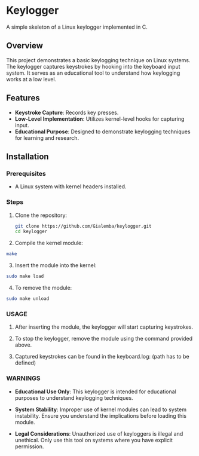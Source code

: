 # Keylogger

A simple skeleton of a Linux keylogger implemented in C.

##  Overview

This project demonstrates a basic keylogging technique on Linux systems. The keylogger captures keystrokes by hooking into the keyboard input system. It serves as an educational tool to understand how keylogging works at a low level.

##  Features

- **Keystroke Capture**: Records key presses.
- **Low-Level Implementation**: Utilizes kernel-level hooks for capturing input.
- **Educational Purpose**: Designed to demonstrate keylogging techniques for learning and research.

##  Installation

### Prerequisites

- A Linux system with kernel headers installed.

### Steps

1. Clone the repository:

   ```bash
   git clone https://github.com/Gialemba/keylogger.git
   cd keylogger
   ```
2. Compile the kernel module:

  ```bash
  make
  ```
3. Insert the module into the kernel:

  ```bash
  sudo make load
  ```
4. To remove the module:

  ```bash
  sudo make unload
  ```
### USAGE

1. After inserting the module, the keylogger will start capturing keystrokes.

2. To stop the keylogger, remove the module using the command provided above.

3. Captured keystrokes can be found in the keyboard.log: (path has to be defined)

### WARNINGS

- **Educational Use Only**: This keylogger is intended for educational purposes to understand keylogging techniques.

- **System Stability**: Improper use of kernel modules can lead to system instability. Ensure you understand the implications before loading this module.

- **Legal Considerations**: Unauthorized use of keyloggers is illegal and unethical. Only use this tool on systems where you have explicit permission.
